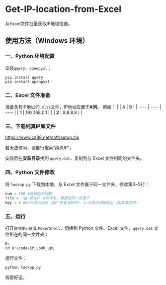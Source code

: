 # Get-IP-location-from-Excel
从Excel文件批量获取IP地理位置。
## 使用方法（Windows 环境）
### 一、Python 环境配置
安装`qqwry`、`openpyxl`：
```
pip install qqwry
pip install openpyxl
```
### 二、Excel 文件准备
准备含有IP地址的`.xlsx`文件，IP地址应置于**A列**。
例如：
|     | A  | B  |
|  ----  | ----  | ----  |
| **1**  | 192.168.0.1 |   |
| **2**  | 8.8.8.8 |   |
### 三、下载纯真IP库文件
https://www.cz88.net/soft/setup.zip

若无法访问，请自行搜索“纯真IP”。

安装后在**安装目录**找到 `qqwry.dat`，复制到与 Excel 文件相同的文件夹。
### 四、Python 文件修改
将 `lookup.py` 下载到本地，与 Excel 文件置于同一文件夹，修改第3~5行：
```python
num = 100 #查询的总行数
file = 'ip.xlsx' #文件名，需要在同一目录下
key = 0 #0=只显示地区（如广东省深圳市），1=只显示详细地址（如某某网吧）
```
### 五、运行
打开`命令提示符`或 `PowerShell`，切换到 Python 文件、Excel 文件、`qqwry.dat` 文件所在的同一文件夹：
```
D:
cd D:\code\IP_Look_up\
```
运行文件：
```
python lookup.py
```
祝君好运。
